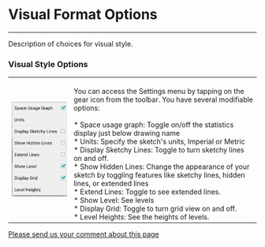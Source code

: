 # Visual Format Options

----

Description of choices for visual style.

### Visual Style Options

| | |
| ---- | ---- |
| ![](Images/GUID-24632A75-8D3B-48A7-8D72-3D2A4E8454FA-low.png)   |   <br>You can access the Settings menu by tapping on the gear icon from the toolbar. You have several modifiable options:<br><br>* Space usage graph: Toggle on/off the statistics display just below drawing name<br>* Units: Specify the sketch's units, Imperial or Metric<br>* Display Sketchy Lines: Toggle to turn sketchy lines on and off.<br>* Show Hidden Lines: Change the appearance of your sketch by toggling features like sketchy lines, hidden lines, or extended lines<br>* Extend Lines: Toggle to see extended lines.<br>* Show Level: See levels<br>* Display Grid: Toggle to turn grid view on and off.<br>* Level Heights: See the heights of levels.<br>  |

[Please send us your comment about this page](#)
